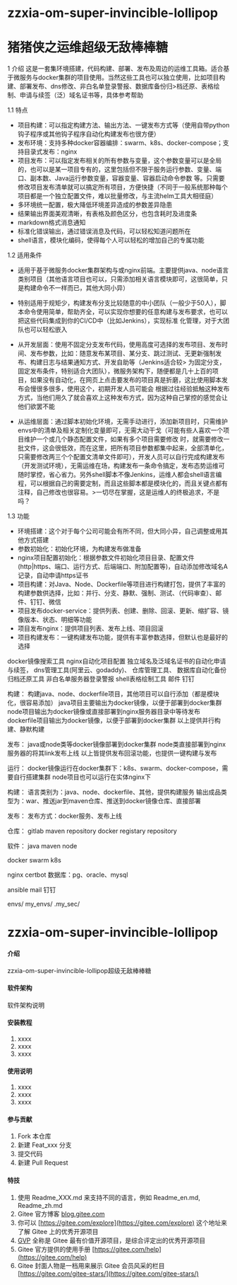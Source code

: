 # zzxia-om-super-invincible-lollipop
# 猪猪侠之运维超级无敌棒棒糖

1 介绍
这是一套集环境搭建，代码构建、部署、发布及周边的运维工具箱。适合基于微服务与docker集群的项目使用。当然这些工具也可以独立使用，比如项目构建、部署发布、dns修改、非白名单登录警报、数据库备份归>档还原、表格绘制、申请与续签（泛）域名证书等，具体参考帮助


1.1 特点
- 项目构建：可以指定构建方法、输出方法、一键发布方式等（使用自带python钩子程序或其他钩子程序自动化构建发布也很方便）
- 发布环境：支持多种docker容器编排：swarm、k8s、docker-compose；支持目录式发布：nginx
- 项目发布：可以指定发布相关的所有参数与变量，这个参数变量可以是全局的，也可以是某一项目专有的，这里包括但不限于服务运行参数、变量、端口、副本数、Java运行参数变量，容器变量、容器启动命令参数
等。只需要修改项目发布清单就可以搞定所有项目，方便快捷（不同于一般系统那种每个项目都是一个独立配置文件，难以批量修改，与主流helm工具大相径庭）
- 多环境统一配置，极大降低环境差异造成的参数差异隐患
- 结果输出界面美观清晰，有表格及颜色区分，也包含耗时及进度条
- markdown格式消息通知
- 标准化错误输出，通过错误消息及代码，可以轻松知道问题所在
- shell语言，模块化编码，使得每个人可以轻松的增加自己的专属功能


1.2 适用条件
- 适用于基于微服务docker集群架构与或nginx前端。主要提供java、node语言类别项目（其他语言项目也可以，只需添加相关语言模块即可，这很简单，只是构建命令不一样而已，其他大同小异）

- 特别适用于规矩少，构建发布分支比较随意的中小团队（一般少于50人），脚本命令使用简单，帮助齐全，可以实现你想要的任意构建与发布要求，也可以把这些代码集成到你的CI/CD中（比如Jenkins），实现标准
化管理，对于大团队也可以轻松嵌入

- 从开发层面：使用不固定分支发布代码，使用高度可选择的发布项目、发布时间、发布参数，比如：随意发布某项目、某分支、跳过测试、无更新强制发布、构建日志与结果通知方式、开发自助等（Jenkins适合较>
为固定分支，固定发布条件，特别适合大团队），微服务架构下，随便都是几十上百的项目，如果没有自动化，在网页上点击要发布的项目真是折磨，这比使用脚本发布会慢很多很多，使用这个，初期开发人员可能会
根据过往经验抵触这种发布方式，当他们用久了就会喜欢上这种发布方式，因为这种自己掌控的感觉会让他们欲罢不能

- 从运维层面：通过脚本初始化环境，无需手动进行，添加新项目时，只需维护envs中的清单及相关定制化变量即可，无需大动干戈（可能有些人喜欢一个项目维护一个或几个静态配置文件，如果有多个项目需要修改
时，就需要修改一批文件，这会很低效，而在这里，把所有项目参数都集中起来，全部清单化，只需要修改两三个个配置文清单文件即可），开发人员可以自行完成构建发布（开发测试环境），无需运维在场，构建发布一条命令搞定，发布态势运维可随时掌控，省心省力。另外shell脚本不像Jenkins，运维人都会shell语言编程，可以根据自己的需要定制，而且这些脚本都是模块化的，而且关键点都有注释，自己修改也很容易。>一切尽在掌握，这是运维人的终极追求，不是吗？



1.3 功能
- 环境搭建：这个对于每个公司可能会有所不同，但大同小异，自己调整或用其他方式搭建
- 参数初始化：初始化环境，为构建发布做准备
- nginx项目配置初始化：根据参数文件初始化项目目录、配置文件(http|https、端口、运行方式、后端端口、附加配置等)，自动添加修改域名A记录，自动申请https证书
- 项目构建：对Java、Node、Dockerfile等项目进行构建打包，提供了丰富的构建参数供选择，比如：并行、分支、静默、强制、测试、（代码审查）、邮件、钉钉、微信
- 项目发布docker-service：提供列表、创建、删除、回滚、更新、缩扩容、镜像版本、状态、明细等功能
- 项目发布nginx：提供项目列表、发布上线、项目回滚
- 项目构建发布：一键构建发布功能，提供有丰富参数选择，但默认也是最好的选择


docker镜像搜索工具
nginx自动化项目配置
独立域名及泛域名证书的自动化申请与续签，
dns管理工具(阿里云、godaddy)、
仓库管理工具、
数据库自动化备份归档还原工具
非白名单服务器登录警报
shell表格绘制工具
邮件
钉钉



构建：
构建java、node、dockerfile项目，其他项目可以自行添加（都是模块化，很容易添加）
java项目主要输出为docker镜像，以便于部署到docker集群
node项目输出为docker镜像或直接部署到nginx服务器目录中等待发布
dockerfile项目输出为docker镜像，以便于部署到docker集群
以上提供并行构建、静默构建

发布：
java或node类等docker镜像部署到docker集群
node类直接部署到nginx服务器的将其link发布上线
以上皆提供发布回滚功能，也提供一键构建与发布

运行：
docker镜像运行在docker集群下：k8s、swarm、docker-compose，需要自行搭建集群
node项目也可以运行在实体nginx下


构建：
语言类别为：java、node、dockerfile、其他，提供构建服务
输出成品类型为：war、推送jar到maven仓库、推送到docker镜像仓库、直接部署

发布：
发布方式：docker服务、发布上线


仓库：
gitlab
maven repository
docker registary repository


软件：
java
maven
node

docker
swarm
k8s

nginx
certbot
数据库：pg、oracle、mysql

ansible
mail
钉钉



envs/
my_envs/
.my_sec/






# zzxia-om-super-invincible-lollipop

#### 介绍
zzxia-om-super-invincible-lollipop超级无敌棒棒糖

#### 软件架构
软件架构说明


#### 安装教程

1.  xxxx
2.  xxxx
3.  xxxx

#### 使用说明

1.  xxxx
2.  xxxx
3.  xxxx

#### 参与贡献

1.  Fork 本仓库
2.  新建 Feat_xxx 分支
3.  提交代码
4.  新建 Pull Request


#### 特技

1.  使用 Readme\_XXX.md 来支持不同的语言，例如 Readme\_en.md, Readme\_zh.md
2.  Gitee 官方博客 [blog.gitee.com](https://blog.gitee.com)
3.  你可以 [https://gitee.com/explore](https://gitee.com/explore) 这个地址来了解 Gitee 上的优秀开源项目
4.  [GVP](https://gitee.com/gvp) 全称是 Gitee 最有价值开源项目，是综合评定出的优秀开源项目
5.  Gitee 官方提供的使用手册 [https://gitee.com/help](https://gitee.com/help)
6.  Gitee 封面人物是一档用来展示 Gitee 会员风采的栏目 [https://gitee.com/gitee-stars/](https://gitee.com/gitee-stars/)
